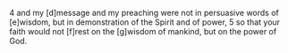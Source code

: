 4 and my [d]message and my preaching were not in persuasive words of [e]wisdom, but in demonstration of the Spirit and of power, 5 so that your faith would not [f]rest on the [g]wisdom of mankind, but on the power of God.